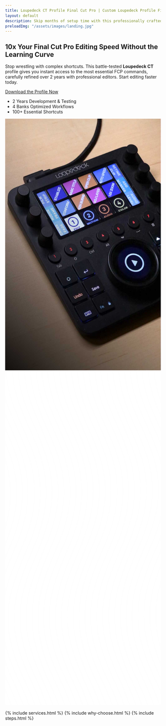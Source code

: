 ```yaml
---
title: Loupedeck CT Profile Final Cut Pro | Custom Loupedeck Profile Final Cut
layout: default
description: Skip months of setup time with this professionally crafted Loupedeck CT profile for Final Cut Pro. Features optimized banks for editing, motion, audio, and color grading, plus custom effects presets. Trusted by professional editors for faster, more efficient video production.
preloadImg: "/assets/images/landing.jpg"
---
```


<section id="hero-288">
    <div class="cs-container">
        <div class="cs-content">
            <h1 class="cs-title">10x Your Final Cut Pro Editing Speed <span class="cs-title-alt">Without the Learning Curve</span></h1>
            <p class="cs-text">
                Stop wrestling with complex shortcuts. This battle-tested <strong>Loupedeck CT</strong> profile gives you instant access to the most essential FCP commands, carefully refined over 2 years with professional editors. Start editing faster today.
            </p>
            <a href="#pricing-1103" class="cs-button-solid">Download the Profile Now</a>
            <ul class="cs-stats-group">
                <li class="cs-item">
                    <span class="cs-number">2 Years</span>
                    <span class="cs-desc">Development & Testing</span>
                </li>
                <li class="cs-item">
                    <span class="cs-number">4 Banks</span>
                    <span class="cs-desc">Optimized Workflows</span>
                </li>
                <li class="cs-item">
                    <span class="cs-number">100+</span>
                    <span class="cs-desc">Essential Shortcuts</span>
                </li>
            </ul>
        </div>
        <!--Hero Image-->
        <picture class="cs-picture">
            <source media="(max-width: 600px)" srcset="/assets/images/loupedeck-ct-final-cut-pro-profile.jpg">
            <source media="(min-width: 601px)" srcset="/assets/images/loupedeck-ct-final-cut-pro-profile.jpg">
            <source media="(min-width: 1024px)" srcset="/assets/images/loupedeck-ct-final-cut-pro-profile.jpg">
            <img aria-hidden="true" decoding="async" src="/assets/images/loupedeck-ct-final-cut-pro-profile.jpg" alt="Loupedeck CT Final Cut Pro Profile Interface" width="630" height="814">
        </picture>
        <!--Background Waves-->
        <picture class="cs-waves">
            <source media="(min-width: 1024px)" srcset="/assets/svgs/waves.svg">
            <source media="(min-width: 601px)" srcset="/assets/svgs/waves.svg">
            <source media="(max-width: 600px)" srcset="/assets/svgs/waves.svg">
            <img decoding="async" src="/assets/svgs/waves.svg" alt="waves" width="645" height="1080" aria-hidden="true">
        </picture>
    </div>
</section>

{% include services.html %}
{% include why-choose.html %}
{% include steps.html %}